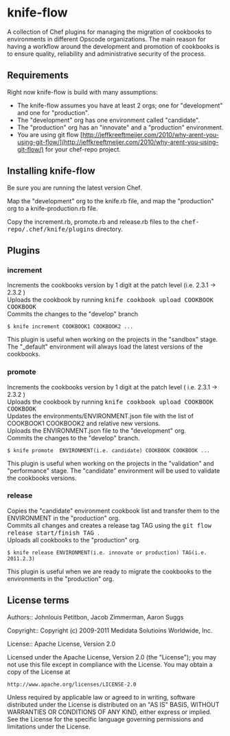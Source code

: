 knife-flow 
========
A collection of Chef plugins for managing the migration of cookbooks to environments in different Opscode organizations.
The main reason for having a workflow around the development and promotion of cookbooks is to ensure quality, reliability and administrative security of the process.  

Requirements
---------------
Right now knife-flow is build with many assumptions:

* The knife-flow assumes you have at least 2 orgs; one for "development" and one for "production".
* The "development" org has one environment called "candidate".
* The "production" org has an "innovate" and a "production" environment.
* You are using git flow [http://jeffkreeftmeijer.com/2010/why-arent-you-using-git-flow/](http://jeffkreeftmeijer.com/2010/why-arent-you-using-git-flow/) for your chef-repo project.

Installing knife-flow
-------------------
Be sure you are running the latest version Chef.

Map the "development" org to the knife.rb file, and map the "production" org to a knife-production.rb file.

Copy the increment.rb, promote.rb and release.rb files to the <tt>chef-repo/.chef/knife/plugins</tt> directory.

Plugins
---------------

### increment
Increments the cookbooks version by 1 digit at the patch level (i.e. 2.3.1 -> 2.3.2 ) <br />
Uploads the cookbook by running <tt> knife cookbook upload COOKBOOK COOKBOOK </tt> <br />
Commits the changes to the "develop" branch <br />


    $ knife increment COOKBOOK1 COOKBOOK2 ... 


This plugin is useful when working on the projects in the "sandbox" stage. The "_default" environment will always load the latest versions of the cookbooks.


### promote
Increments the cookbooks version by 1 digit at the patch level ( i.e. 2.3.1 -> 2.3.2 ) <br />
Uploads the cookbook by running <tt> knife cookbook upload COOKBOOK COOKBOOK </tt> <br />
Updates the environments/ENVIRONMENT.json file with the list of COOKBOOK1 COOKBOOK2 and relative new versions. <br />
Uploads the ENVIRONMENT.json file to the "development" org. <br />
Commits the changes to the "develop" branch. <br />


    $ knife promote  ENVIRONMENT(i.e. candidate) COOKBOOK COOKBOOK ...


This plugin is useful when working on the projects in the "validation" and "performance" stage. The "candidate" environment will be used to validate the cookbooks versions.


### release
Copies the "candidate" environment cookbook list and transfer them to the ENVIRONMENT in the "production" org. <br />
Commits all changes and creates a release tag TAG using the <tt> git flow release start/finish TAG </tt>. <br />
Uploads all cookbooks to the "production" org. <br />

    $ knife release ENVIRONMENT(i.e. innovate or production) TAG(i.e. 2011.2.3)

This plugin is useful when we are ready to migrate the cookbooks to the environments in the "production" org.

License terms
-------------
Authors:: Johnlouis Petitbon, Jacob Zimmerman, Aaron Suggs 

Copyright:: Copyright (c) 2009-2011 Medidata Solutioins Worldwide, Inc.

License:: Apache License, Version 2.0


Licensed under the Apache License, Version 2.0 (the "License");
you may not use this file except in compliance with the License.
You may obtain a copy of the License at

    http://www.apache.org/licenses/LICENSE-2.0

Unless required by applicable law or agreed to in writing, software
distributed under the License is distributed on an "AS IS" BASIS,
WITHOUT WARRANTIES OR CONDITIONS OF ANY KIND, either express or implied.
See the License for the specific language governing permissions and
limitations under the License.

